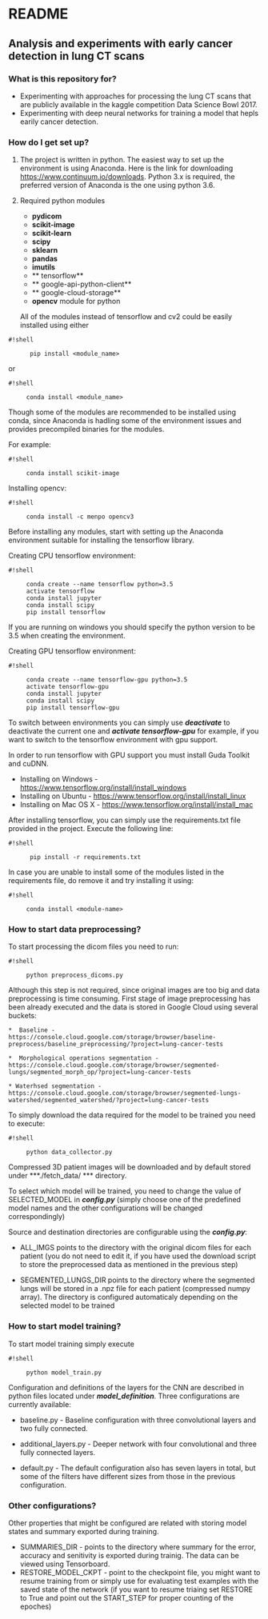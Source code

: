 # README #



## Analysis and experiments with early cancer detection in lung CT scans ##



### What is this repository for? ###

* Experimenting with approaches for processing the lung CT scans that are publicly available in the kaggle competition  Data Science Bowl 2017.
* Experimenting with deep neural networks for training a model that hepls earily cancer detection.


### How do I get set up? ###
 
1. The project is written in python. The easiest way to set up the environment is using Anaconda. Here is the link for downloading https://www.continuum.io/downloads. Python 3.x is required, the preferred version of Anaconda is the one using python 3.6.

2. Required python modules

   * **pydicom**
   * **scikit-image**
   * **scikit-learn**
   * **scipy**
   * **sklearn**
   * **pandas**
   * **imutils**
   * ** tensorflow**
   * ** google-api-python-client**
   * ** google-cloud-storage**
   * **opencv** module for python

   All of the modules instead of tensorflow and cv2 could be easily installed using either 
  
```
#!shell

      pip install <module_name>
```

  
   or 

 
```
#!shell

     conda install <module_name>
```
   
   Though some of the modules are recommended to be installed using conda, since Anaconda is hadling some of the environment issues and provides precompiled binaries for the modules.

   For example:

```
#!shell

     conda install scikit-image
```

   Installing opencv:
     
     
```
#!shell

     conda install -c menpo opencv3

```
  
   Before installing any modules, start with setting up the Anaconda environment suitable for
   installing the tensorflow library.
   
   Creating CPU tensorflow environment:

    
```
#!shell

     conda create --name tensorflow python=3.5
     activate tensorflow
     conda install jupyter
     conda install scipy
     pip install tensorflow
```

     

   If you are running on windows you should specify the python version to be 3.5 when creating the environment.


   Creating GPU tensorflow environment:
  
     
```
#!shell

     conda create --name tensorflow-gpu python=3.5
     activate tensorflow-gpu
     conda install jupyter
     conda install scipy
     pip install tensorflow-gpu
```
 

  To switch between environments you can simply use ***deactivate*** to deactivate the current one and ***activate tensorflow-gpu*** for
  example, if you want to switch to the tensorflow environment with gpu support.



  In order to run tensorflow with GPU support you must install Guda Toolkit and cuDNN.

  *   Installing on Windows - https://www.tensorflow.org/install/install_windows
  *   Installing on Ubuntu - https://www.tensorflow.org/install/install_linux
  *   Installing on Mac OS X - https://www.tensorflow.org/install/install_mac


  After installing tensorflow, you can simply use the requirements.txt file provided in the project. Execute the following line:


```
#!shell

      pip install -r requirements.txt
```

  In case you are unable to install some of the modules listed in the requirements
  file, do remove it and try installing it using:


```
#!shell

     conda install <module-name>
```


###  How to start data preprocessing? ###

  
To start processing the dicom files you need to run:

   
```
#!shell

     python preprocess_dicoms.py
```

  Although this step is not required, since original images are too big and data preprocessing is time consuming. First stage of image preprocessing has been already executed and the data is stored in Google Cloud using several buckets:

    
    *  Baseline - https://console.cloud.google.com/storage/browser/baseline-preprocess/baseline_preprocessing/?project=lung-cancer-tests

    *  Morphological operations segmentation - https://console.cloud.google.com/storage/browser/segmented-lungs/segmented_morph_op/?project=lung-cancer-tests

    * Waterhsed segmentation - https://console.cloud.google.com/storage/browser/segmented-lungs-watershed/segmented_watershed/?project=lung-cancer-tests
 

  To simply download the data required for the model to be trained you need to execute:


```
#!shell

     python data_collector.py
```
  
  Compressed 3D patient images will be downloaded and by default stored under ***./fetch_data/ *** directory.

  To select which model will be trained, you need to change the value of SELECTED_MODEL in ***config.py*** (simply choose one of the predefined model names and the other configurations will be changed correspondingly)

  Source and destination directories are configurable using the ***config.py***:

   * ALL_IMGS points to the directory with the original dicom files for each patient (you do not need to edit it, if you have used the download script to store the preprocessed data as mentioned in the previous step)

   * SEGMENTED_LUNGS_DIR points to the directory where the segmented lungs will be stored in a 
    .npz file for each patient (compressed numpy array). The directory is configured automaticaly depending on the selected model to be trained



### How to start model training? ###


 To start model training simply execute
 

```
#!shell

     python model_train.py
```

 Configuration and definitions of the layers for the CNN are described in python files located under ***model_definition***. Three configurations are currently available:

  * baseline.py  - Baseline configuration with three convolutional layers and two fully connected.

  * additional_layers.py - Deeper network with four convolutional and
  three fully connected layers.

  * default.py - The default configuration also has seven layers in total, but some of the filters have different sizes from those in the previous configuration.

### Other configurations? ###


Other properties that might be configured are related with storing model states and summary exported during training.
  
  * SUMMARIES_DIR - points to the directory where summary for the error, accuracy and senitivity is exported during trainig. The data can be viewed using Tensorboard.
  * RESTORE_MODEL_CKPT - point to the checkpoint file, you might want to resume training from or simply use for evaluating test examples with the saved state of the network (if you want to resume triaing set RESTORE to True and point out the START_STEP for proper counting of the epoches)
